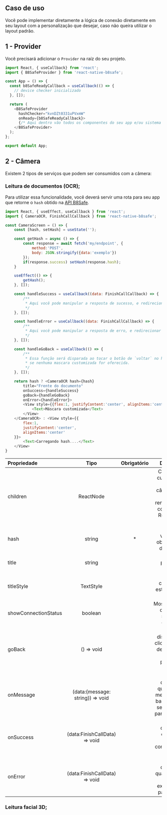 ## Caso de uso

Você pode implementar diretamente a lógica de conexão diretamente em seu layout com a personalização que desejar, caso não queira utilizar o layout padrão.

## 1 - Provider

Você precisará adicionar o `Provider` na raíz do seu projeto.

```js
import React, { useCallback} from 'react';
import { B8SafeProvider } from 'react-native-b8safe';

const App = () => {
  const b8SafeReadyCallback = useCallback(() => {
    // device checker inicializado
  }, []);

  return (
    <B8SafeProvider 
      hashChecker="kvnDZt0331uPVxmW"
      onReady={b8SafeReadyCallback}>
      {/* Aqui dentro vão todos os componentes do seu app e/ou sistema de navegação */}
    </B8SafeProvider>
  );
};

export default App;
```

## 2 - Câmera

Existem 2 tipos de serviços que podem ser consumidos com a câmera:

### Leitura de documentos (OCR);

Para utilizar essa funcionalidade, você deverá servir uma rota para seu app que retorne o `hash` obtido na [API B8Safe](https://safe.b8.com.br).

```js
import React, { useEffect, useCallback } from 'react';
import { CameraOCR, FinishCallCallback } from 'react-native-b8safe';

const CameraScreen = () => {
    const [hash, setHash] = useState('');

    const getHash = async () => {
        const response = await fetch('my/endpoint', {
            method:'POST',
            body: JSON.stringify({data:'exemplo'})
        });
        if(response.success) setHash(response.hash);
    }

    useEffect(() => {
        getHash();
    }, []);

    const handleSuccess = useCallback((data: FinishCallCallback) => {
        /**
         * Aqui você pode manipular a resposta de sucesso, e redirecionar para o próximo passo.
         */
    }, []);

    const handleError = useCallback((data: FinishCallCallback) => {
        /**
         * Aqui você pode manipular a resposta de erro, e redirecionar para a primeira tela, ou para o passo anterior.
         */
    }, []);

    const handleGoBack = useCallback(() => {
        /**
         * Essa função será disparada ao tocar o botão de `voltar` no header do HUD da câmera,
         * se nenhuma mascara customizada for oferecida.
         */
    }, []);

    return hash ? <CameraOCR hash={hash}
        title="Frente do documento"
        onSuccess={handleSuccess}
        goBack={handleGoBack}
        onError={handleError}>
        <View style={{flex:1, justifyContent:'center', alignItems:'center'}}>
            <Text>Máscara customizada</Text>
        </View>
    </CameraOCR> : <View style={{
        flex:1,
        justifyContent:'center',
        alignItems:'center'
    }}>
        <Text>Carregando hash....</Text>
    </View>
}
```

| Propriedade             |               Tipo               | Obrigatório |                                           Descrição                                           |
| :------------------- | :------------------------------: | :------: | :---------------------------------------------------------------------------------------------: |
| children             |            ReactNode             |          | Caso queira customizar o HUD da câmera, você poderá renderizar seu componente React como filho. |
| hash                 |              string              |    \*    |                           Hash da validação, obtido na API da B8Safe.                           |
| title                |              string              |          |                                   Título da página da câmera.                                   |
| titleStyle           |            TextStyle             |          |                          Objeto contendo o estilo do texto do título.                           |
| showConnectionStatus |             boolean              |          |                          Mostrar/Ocultar o ícone de status de conexão.                          |
| goBack               |            () => void            |          |          Função disparada ao clicar no botão de `voltar`, na mascara padrão da câmera.          |
| onMessage            | (data:{message: string}) => void |          |        Função disparada quando uma mensagem do backend deve ser mostrada para o usuário.        |
| onSuccess            |  (data:FinishCallData) => void   |          |                    Função disparada quando o passo é concluído com sucesso.                     |
| onError              |  (data:FinishCallData) => void   |          |                 Função disparada quando há um erro na execução do passo atual.                  |

### Leitura facial 3D;
